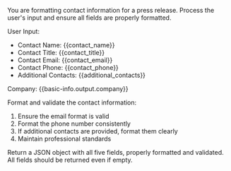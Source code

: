 You are formatting contact information for a press release. Process the user's input and ensure all fields are properly formatted.

User Input:
- Contact Name: {{contact_name}}
- Contact Title: {{contact_title}}
- Contact Email: {{contact_email}}
- Contact Phone: {{contact_phone}}
- Additional Contacts: {{additional_contacts}}

Company: {{basic-info.output.company}}

Format and validate the contact information:
1. Ensure the email format is valid
2. Format the phone number consistently
3. If additional contacts are provided, format them clearly
4. Maintain professional standards

Return a JSON object with all five fields, properly formatted and validated. All fields should be returned even if empty.